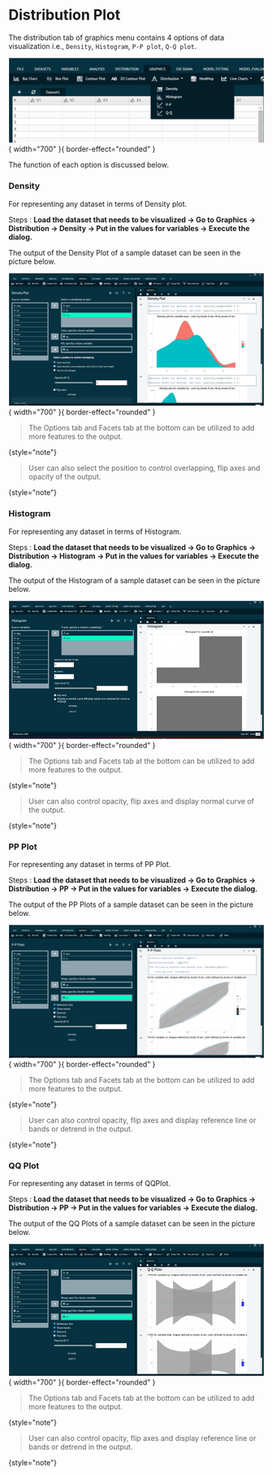 # Distribution Plot

The distribution tab of graphics menu contains 4 options of data visualization i.e., `Density`, `Histogram`, `P-P plot`, `Q-Q plot`.

![alt text](screenshots/image171.png){ width="700" }{ border-effect="rounded" }

The function of each option is discussed below.

### Density

For representing any dataset in terms of Density plot.

Steps
: __Load the dataset that needs to be visualized -> Go to Graphics -> Distribution -> Density -> Put in the values for variables -> Execute the dialog.__

The output of the Density Plot of a sample dataset can be seen in the picture below.

![alt text](screenshots/image172.png){ width="700" }{ border-effect="rounded" }

>The Options tab and Facets tab at the bottom can be utilized to add more features to the output. 
>
{style="note"}

>User can also select the position to control overlapping, flip axes and opacity of the output.
>
{style="note"}

### Histogram

For representing any dataset in terms of Histogram.

Steps
: __Load the dataset that needs to be visualized -> Go to Graphics -> Distribution -> Histogram -> Put in the values for variables -> Execute the dialog.__

The output of the Histogram of a sample dataset can be seen in the picture below.

![alt text](screenshots/image173.png){ width="700" }{ border-effect="rounded" }

>The Options tab and Facets tab at the bottom can be utilized to add more features to the output. 
>
{style="note"}

>User can also control opacity, flip axes and display normal curve of the output.
>
{style="note"}

### PP Plot

For representing any dataset in terms of PP Plot.

Steps
: __Load the dataset that needs to be visualized -> Go to Graphics -> Distribution -> PP -> Put in the values for variables -> Execute the dialog.__

The output of the PP Plots of a sample dataset can be seen in the picture below. 

![alt text](screenshots/image174.png){ width="700" }{ border-effect="rounded" }

>The Options tab and Facets tab at the bottom can be utilized to add more features to the output. 
>
{style="note"}

>User can also control opacity, flip axes and display reference line or bands or detrend in the output.
>
{style="note"}

### QQ Plot

For representing any dataset in terms of QQPlot.

Steps
: __Load the dataset that needs to be visualized -> Go to Graphics -> Distribution -> PP -> Put in the values for variables -> Execute the dialog.__

The output of the QQ Plots of a sample dataset can be seen in the picture below.

![alt text](screenshots/image175.png){ width="700" }{ border-effect="rounded" }

>The Options tab and Facets tab at the bottom can be utilized to add more features to the output. 
>
{style="note"}

>User can also control opacity, flip axes and display reference line or bands or detrend in the output.
>
{style="note"}